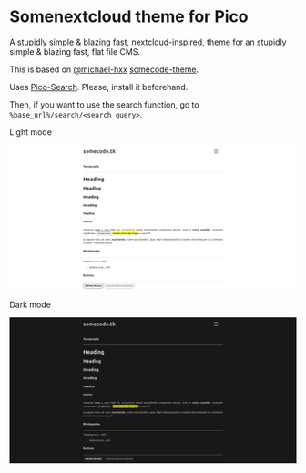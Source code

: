 # Somenextcloud theme for Pico
A stupidly simple & blazing fast, nextcloud-inspired, theme for an stupidly simple & blazing fast, flat file CMS.

This is based on [@michael-hxx](https://github.com/michael-hxx) [somecode-theme](https://github.com/michael-hxx/somecode-theme).

Uses [Pico-Search](https://github.com/PontusHorn/Pico-Search). Please, install it beforehand.

Then, if you want to use the search function, go to `%base_url%/search/<search query>`.

Light mode

![Light mode](preview.png)

Dark mode

![Light mode](preview_dark.png)
